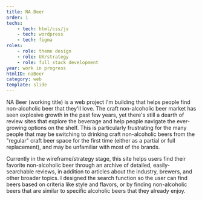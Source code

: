 ```yaml
---
title: NA Beer
order: 1
techs:
    - tech: html/css/js
    - tech: wordpress
    - tech: figma
roles:
    - role: theme design
    - role: UX/strategy
    - role: full stack development
year: work in progress
htmlID: naBeer
category: web
template: slide
---
```

NA Beer (working title) is a web project I'm building that helps people find non-alcoholic beer that they'll love. The craft non-alcoholic beer market has seen explosive growth in the past few years, yet there's still a dearth of review sites that explore the beverage and help people navigate the ever-growing options on the shelf. This is particularly frustrating for the many people that may be switching to drinking craft non-alcoholic beers from the "regular" craft beer space for the first time (either as a partial or full replacement), and may be unfamiliar with most of the brands.

Currently in the wireframe/strategy stage, this site helps users find their favorite non-alcoholic beer through an archive of detailed, easily-searchable reviews, in addition to articles about the industry, brewers, and other broader topics. I designed the search function so the user can find beers based on criteria like style and flavors, or by finding non-alcoholic beers that are similar to specific alcoholic beers that they already enjoy.